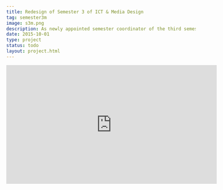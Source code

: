 ```yaml
---
title: Redesign of Semester 3 of ICT & Media Design
tag: semester3m
image: s3m.png
description: As newly appointed semester coordinator of the third semester of the Bachelor's programme ICT & Media Design, I led a team to redesign the curriculum to give more room for experimentation and learner agency.
date: 2015-10-01
type: project
status: todo
layout: project.html
---
```


<div class="embed-container">
<iframe width="560" height="315" src="https://www.youtube.com/embed/videoseries?list=PL9KxlK8IVYfZCvGFWYUjqgKISICUAQ6-Y" frameborder="0" gesture="media" allowfullscreen></iframe></div>